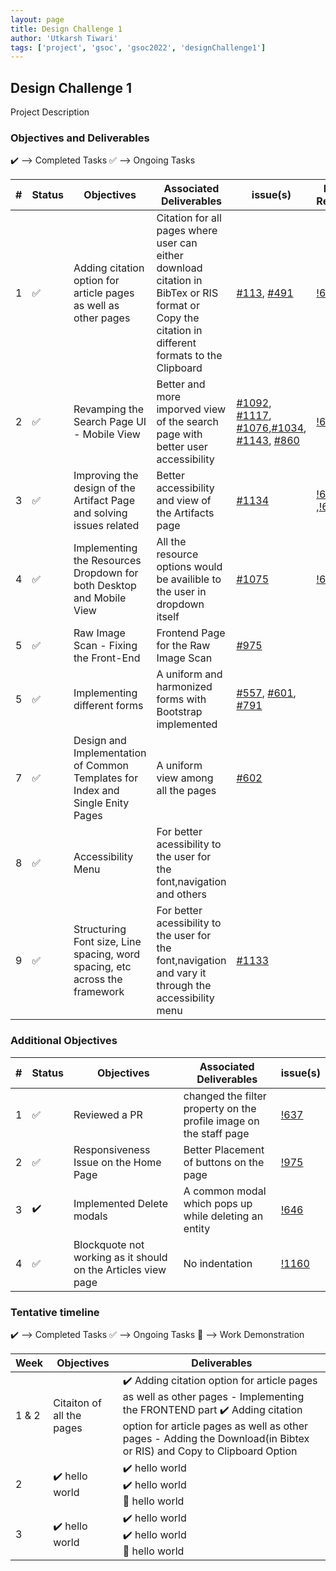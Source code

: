 ```yaml
---
layout: page
title: Design Challenge 1
author: 'Utkarsh Tiwari'
tags: ['project', 'gsoc', 'gsoc2022', 'designChallenge1']
---
```



## Design Challenge 1

Project Description 

### Objectives and Deliverables

:heavy_check_mark: --> Completed Tasks  :white_check_mark: --> Ongoing Tasks

| \# | Status  | Objectives                    | Associated Deliverables         | issue(s) |  Merge Requests |
| --- | --- | ----------------------------- | ---------------------------------------------- | -------- |---------------|
| 1 |:white_check_mark:| Adding citation option for article pages as well as other pages | Citation for all pages where user can either download citation in BibTex or RIS format or Copy the citation in different formats to the Clipboard  | [#113](https://gitlab.com/cdli/framework/-/issues/113), [#491](https://gitlab.com/cdli/framework/-/issues/491) | [!652](https://gitlab.com/cdli/framework/-/merge_requests/652)
| 2 |:white_check_mark:| Revamping the Search Page UI - Mobile View | Better and more imporved view of the search page with better user accessibility | [#1092](https://gitlab.com/cdli/framework/-/issues/1092), [#1117](https://gitlab.com/cdli/framework/-/issues/1117), [#1076](https://gitlab.com/cdli/framework/-/issues/1076),[#1034](https://gitlab.com/cdli/framework/-/issues/1034), [#1143](https://gitlab.com/cdli/framework/-/issues/1143), [#860](https://gitlab.com/cdli/framework/-/issues/860) | [!681](https://gitlab.com/cdli/framework/-/merge_requests/681)
| 3 |:white_check_mark:|  Improving the design of the Artifact Page and solving issues related | Better accessibility and view of the Artifacts page  | [#1134](https://gitlab.com/cdli/framework/-/issues/1134) | [!688](https://gitlab.com/cdli/framework/-/merge_requests/688) ,[!683](https://gitlab.com/cdli/framework/-/merge_requests/683)
| 4 |:white_check_mark:| Implementing the Resources Dropdown for both Desktop and Mobile View  | All the resource options would be availible to the user in dropdown itself | [#1075](https://gitlab.com/cdli/framework/-/issues/1075) | [!665](https://gitlab.com/cdli/framework/-/merge_requests/665)
| 5 |:white_check_mark:|  Raw Image Scan - Fixing the Front-End | Frontend Page for the Raw Image Scan  | [#975](https://gitlab.com/cdli/framework/-/issues/975) |
| 5 |:white_check_mark:|  Implementing different forms  | A uniform and harmonized forms with Bootstrap implemented  | [#557](https://gitlab.com/cdli/framework/-/issues/557), [#601](https://gitlab.com/cdli/framework/-/issues/601), [#791](https://gitlab.com/cdli/framework/-/issues/791) |
| 7 |:white_check_mark:| Design and Implementation of Common Templates for Index and Single Enity Pages  | A uniform view among all the pages  | [#602](https://gitlab.com/cdli/framework/-/issues/602) |
| 8 | :white_check_mark: | Accessibility Menu  | For better acessibility to the user for the font,navigation and others |  |
| 9 | :white_check_mark: | Structuring Font size, Line spacing, word spacing, etc across the framework  | For better acessibility to the user for the font,navigation and vary it through the accessibility menu | [#1133](https://gitlab.com/cdli/framework/-/issues/1133) |


### Additional Objectives

| \# | Status  | Objectives         | Associated Deliverables                                             | issue(s) |
| --- | --- | ------------------ | ------------------------------------------------------------------- | -------- |
| 1 | :white_check_mark: | Reviewed a PR  | changed the filter property on the profile image on the staff page |    [!637](https://gitlab.com/cdli/framework/-/merge_requests/637)     |
| 2 | :white_check_mark: | Responsiveness Issue on the Home Page  | Better Placement of buttons on the page |    [!975](https://gitlab.com/cdli/framework/-/issues/975) 
| 3 | :heavy_check_mark: | Implemented Delete modals  | A common modal which pops up while deleting an entity |    [!646](https://gitlab.com/cdli/framework/-/issues/646) |
| 4 | :white_check_mark: | Blockquote not working as it should on the Articles view page | No indentation |    [!1160](https://gitlab.com/cdli/framework/-/issues/1160) 

### Tentative timeline

:heavy_check_mark: --> Completed Tasks  :white_check_mark: --> Ongoing Tasks  :raised_hands: --> Work Demonstration

| Week  |Objectives | Deliverables |
|---|---|---|
|1 & 2| Citaiton of all the pages  |  :heavy_check_mark: Adding citation option for article pages as well as other pages - Implementing the FRONTEND part :heavy_check_mark: Adding citation option for article pages as well as other pages - Adding the Download(in Bibtex or RIS) and Copy to Clipboard Option|
|2| :heavy_check_mark: hello world  |  :heavy_check_mark: hello world <br/> :heavy_check_mark: hello world <br> :raised_hands: hello world|
|3| :heavy_check_mark: hello world  |  :heavy_check_mark: hello world <br/> :heavy_check_mark: hello world <br> :raised_hands: hello world|
